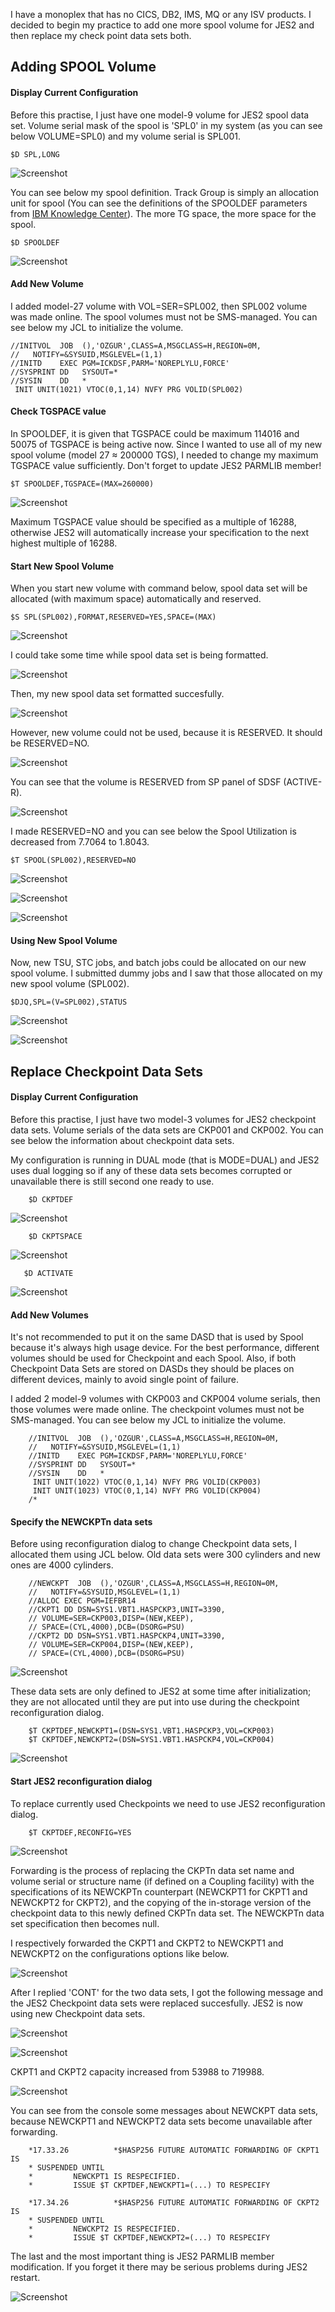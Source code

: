 
I have a monoplex that has no CICS, DB2, IMS, MQ or any ISV products. I decided to begin my practice to add one more spool volume for JES2 and then replace my check point data sets both.

## Adding SPOOL Volume

#### Display Current Configuration

Before this practise, I just have one model-9 volume for JES2 spool data set. Volume serial mask of the spool is 'SPL0' in my system (as you can see below VOLUME=SPL0) and my volume serial is SPL001.

    $D SPL,LONG

![Screenshot](https://github.com/ozgurhepsag/Basic-z-OS-Utilities/blob/main/JES2%20Operations/ss/dspl%2Clong.PNG)

You can see below my spool definition. Track Group is simply an allocation unit for spool (You can see the definitions of the SPOOLDEF parameters from [IBM Knowledge Center](https://www.ibm.com/docs/en/zos/2.4.0?topic=definition-parameter-description-spooldef)). The more TG space, the more space for the spool.

    $D SPOOLDEF

![Screenshot](https://github.com/ozgurhepsag/Basic-z-OS-Utilities/blob/main/JES2%20Operations/ss/%24dspooldef.PNG)

#### Add New Volume

I added model-27 volume with VOL=SER=SPL002, then SPL002 volume was made online. The spool volumes must not be SMS-managed. You can see below my JCL to initialize the volume. 

    //INITVOL  JOB  (),'OZGUR',CLASS=A,MSGCLASS=H,REGION=0M,               
    //   NOTIFY=&SYSUID,MSGLEVEL=(1,1)                                     
    //INITD    EXEC PGM=ICKDSF,PARM='NOREPLYLU,FORCE'                      
    //SYSPRINT DD   SYSOUT=*                                               
    //SYSIN    DD   *                                                      
     INIT UNIT(1021) VTOC(0,1,14) NVFY PRG VOLID(SPL002)

#### Check TGSPACE value

In SPOOLDEF, it is given that TGSPACE could be maximum 114016 and 50075 of TGSPACE is being active now. Since I wanted to use all of my new spool volume (model 27 ≈ 200000 TGS), I needed to change my maximum TGSPACE value sufficiently. Don't forget to update JES2 PARMLIB member!

    $T SPOOLDEF,TGSPACE=(MAX=260000)
    
![Screenshot](https://github.com/ozgurhepsag/Basic-z-OS-Utilities/blob/main/JES2%20Operations/ss/%24T%20SPOOLDEF%2CTGSPACE.PNG)

Maximum TGSPACE value should be specified as a multiple of 16288, otherwise JES2 will automatically increase your specification to the next highest multiple of 16288.

#### Start New Spool Volume

When you start new volume with command below, spool data set will be allocated (with maximum space) automatically and reserved.

    $S SPL(SPL002),FORMAT,RESERVED=YES,SPACE=(MAX)

![Screenshot](https://github.com/ozgurhepsag/Basic-z-OS-Utilities/blob/main/JES2%20Operations/ss/being%20formatted.PNG)

I could take some time while spool data set is being formatted.

![Screenshot](https://github.com/ozgurhepsag/Basic-z-OS-Utilities/blob/main/JES2%20Operations/ss/new%20SPOOL%20data%20set%20formatting.PNG)

Then, my new spool data set formatted succesfully.

![Screenshot](https://github.com/ozgurhepsag/Basic-z-OS-Utilities/blob/main/JES2%20Operations/ss/volume%20active%20log.PNG)

However, new volume could not be used, because it is RESERVED. It should be RESERVED=NO.

![Screenshot](https://github.com/ozgurhepsag/Basic-z-OS-Utilities/blob/main/JES2%20Operations/ss/%24DSPL%2CLONG%20after.PNG)

You can see that the volume is RESERVED from SP panel of SDSF (ACTIVE-R).

![Screenshot](https://github.com/ozgurhepsag/Basic-z-OS-Utilities/blob/main/JES2%20Operations/ss/status%20ACTIVE-R.PNG)

I made RESERVED=NO and you can see below the Spool Utilization is decreased from 7.7064 to 1.8043.

    $T SPOOL(SPL002),RESERVED=NO

![Screenshot](https://github.com/ozgurhepsag/Basic-z-OS-Utilities/blob/main/JES2%20Operations/ss/RESERVED%3DNO.PNG)

![Screenshot](https://github.com/ozgurhepsag/Basic-z-OS-Utilities/blob/main/JES2%20Operations/ss/SP%20panel%20after.PNG)

![Screenshot](https://github.com/ozgurhepsag/Basic-z-OS-Utilities/blob/main/JES2%20Operations/ss/%24DSPL%2CLONG%20RESERVED%3DNO.PNG)

#### Using New Spool Volume

Now, new TSU, STC jobs, and batch jobs could be allocated on our new spool volume. I submitted dummy jobs and I saw that those allocated on my new spool volume (SPL002).

    $DJQ,SPL=(V=SPL002),STATUS 

![Screenshot](https://github.com/ozgurhepsag/Basic-z-OS-Utilities/blob/main/JES2%20Operations/ss/spl002%20status.PNG)

![Screenshot](https://github.com/ozgurhepsag/Basic-z-OS-Utilities/blob/main/JES2%20Operations/ss/SP%20panel%20used.PNG)


## Replace Checkpoint Data Sets

#### Display Current Configuration

Before this practise, I just have two model-3 volumes for JES2 checkpoint data sets. Volume serials of the data sets are CKP001 and CKP002. You can see below the information about checkpoint data sets.

My configuration is running in DUAL mode (that is MODE=DUAL) and JES2 uses dual logging so if any of these data sets becomes corrupted or unavailable there is still second one ready to use.

        $D CKPTDEF 
        
![Screenshot](https://github.com/ozgurhepsag/Basic-z-OS-Utilities/blob/main/JES2%20Operations/ss/%24D%20CKPTDEF.PNG)

        $D CKPTSPACE

![Screenshot](https://github.com/ozgurhepsag/Basic-z-OS-Utilities/blob/main/JES2%20Operations/ss/%24D%20CKPTSPACE.PNG)

       $D ACTIVATE
       
![Screenshot](https://github.com/ozgurhepsag/Basic-z-OS-Utilities/blob/main/JES2%20Operations/ss/%24DACTIVATE.PNG)


#### Add New Volumes

It's not recommended to put it on the same DASD that is used by Spool because it's always high usage device. For the best performance, different volumes should be used for Checkpoint and each Spool. Also, if both Checkpoint Data Sets are stored on DASDs they should be places on different devices, mainly to avoid single point of failure.

I added 2 model-9 volumes with CKP003 and CKP004 volume serials, then those volumes were made online. The checkpoint volumes must not be SMS-managed. You can see below my JCL to initialize the volume. 

        //INITVOL  JOB  (),'OZGUR',CLASS=A,MSGCLASS=H,REGION=0M,        
        //   NOTIFY=&SYSUID,MSGLEVEL=(1,1)                              
        //INITD    EXEC PGM=ICKDSF,PARM='NOREPLYLU,FORCE'               
        //SYSPRINT DD   SYSOUT=*                                        
        //SYSIN    DD   *                                               
         INIT UNIT(1022) VTOC(0,1,14) NVFY PRG VOLID(CKP003)            
         INIT UNIT(1023) VTOC(0,1,14) NVFY PRG VOLID(CKP004)            
        /*         

#### Specify the NEWCKPTn data sets

Before using reconfiguration dialog to change Checkpoint data sets, I allocated them using JCL below. Old data sets were 300 cylinders and new ones are 4000 cylinders.

        //NEWCKPT  JOB  (),'OZGUR',CLASS=A,MSGCLASS=H,REGION=0M,         
        //   NOTIFY=&SYSUID,MSGLEVEL=(1,1)                               
        //ALLOC EXEC PGM=IEFBR14                                         
        //CKPT1 DD DSN=SYS1.VBT1.HASPCKP3,UNIT=3390,                     
        // VOLUME=SER=CKP003,DISP=(NEW,KEEP),                            
        // SPACE=(CYL,4000),DCB=(DSORG=PSU)                              
        //CKPT2 DD DSN=SYS1.VBT1.HASPCKP4,UNIT=3390,                     
        // VOLUME=SER=CKP004,DISP=(NEW,KEEP),                            
        // SPACE=(CYL,4000),DCB=(DSORG=PSU)                              

![Screenshot](https://github.com/ozgurhepsag/Basic-z-OS-Utilities/blob/main/JES2%20Operations/ss/CKPT%20volumes.PNG)

These data sets are only defined to JES2 at some time after initialization; they are not allocated until they are put into use during the checkpoint reconfiguration dialog.

        $T CKPTDEF,NEWCKPT1=(DSN=SYS1.VBT1.HASPCKP3,VOL=CKP003)
        $T CKPTDEF,NEWCKPT2=(DSN=SYS1.VBT1.HASPCKP4,VOL=CKP004)

![Screenshot](https://github.com/ozgurhepsag/Basic-z-OS-Utilities/blob/main/JES2%20Operations/ss/%24D%20CKPTDEF%20after.PNG)

#### Start JES2 reconfiguration dialog

To replace currently used Checkpoints we need to use JES2 reconfiguration dialog.

        $T CKPTDEF,RECONFIG=YES

![Screenshot](https://github.com/ozgurhepsag/Basic-z-OS-Utilities/blob/main/JES2%20Operations/ss/JES2%20Checkpoint%20Reconfiguration%20Options.PNG)

Forwarding is the process of replacing the CKPTn data set name and volume serial or structure name (if defined on a Coupling facility) with the specifications of its NEWCKPTn counterpart (NEWCKPT1 for CKPT1 and NEWCKPT2 for CKPT2), and the copying of the in-storage version of the checkpoint data to this newly defined CKPTn data set. The NEWCKPTn data set specification then becomes null.

I respectively forwarded the CKPT1 and CKPT2 to NEWCKPT1 and NEWCKPT2 on the configurations options like below.

![Screenshot](https://github.com/ozgurhepsag/Basic-z-OS-Utilities/blob/main/JES2%20Operations/ss/JES2%20CKPT1%20to%20NEWCKPT1.PNG)

After I replied 'CONT' for the two data sets, I got the following message and the JES2 Checkpoint data sets were replaced succesfully. JES2 is now using new Checkpoint data sets.

![Screenshot](https://github.com/ozgurhepsag/Basic-z-OS-Utilities/blob/main/JES2%20Operations/ss/checkpoint%20reconfiguration%20completed.PNG)

![Screenshot](https://github.com/ozgurhepsag/Basic-z-OS-Utilities/blob/main/JES2%20Operations/ss/%24D%20CKPTDEF%20after%20reconf.PNG)

CKPT1 and CKPT2 capacity increased from 53988 to 719988.

![Screenshot](https://github.com/ozgurhepsag/Basic-z-OS-Utilities/blob/main/JES2%20Operations/ss/%24D%20CKPTSPACE%20after%20reconf.PNG)

You can see from the console some messages about NEWCKPT data sets, because NEWCKPT1 and NEWCKPT2 data sets become unavailable after forwarding.

        *17.33.26          *$HASP256 FUTURE AUTOMATIC FORWARDING OF CKPT1 IS       
        * SUSPENDED UNTIL                                                          
        *         NEWCKPT1 IS RESPECIFIED.                                         
        *         ISSUE $T CKPTDEF,NEWCKPT1=(...) TO RESPECIFY                     

        *17.34.26          *$HASP256 FUTURE AUTOMATIC FORWARDING OF CKPT2 IS   
        * SUSPENDED UNTIL                                                      
        *         NEWCKPT2 IS RESPECIFIED.                                     
        *         ISSUE $T CKPTDEF,NEWCKPT2=(...) TO RESPECIFY                 	   

The last and the most important thing is JES2 PARMLIB member modification. If you forget it there may be serious problems during JES2 restart.

![Screenshot](https://github.com/ozgurhepsag/Basic-z-OS-Utilities/blob/main/JES2%20Operations/ss/jes2%20parmblib%20member.PNG)

